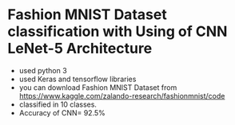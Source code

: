 # Fashion MNIST Dataset classification with Using of CNN LeNet-5 Architecture
 - used python 3
 - used Keras and tensorflow libraries
 - you can download Fashion MNIST Dataset from https://www.kaggle.com/zalando-research/fashionmnist/code
 - classified in 10 classes.
 - Accuracy of CNN= 92.5%




